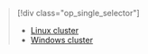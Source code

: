 > [!div class="op_single_selector"]
> * [Linux cluster](../articles/hdinsight/hdinsight-hadoop-run-samples-linux.md)
> * [Windows cluster](../articles/hdinsight/hdinsight-run-samples.md)
> 
> 



<!--HONumber=Nov16_HO3-->


